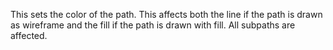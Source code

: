 This sets the color of the path. This affects both the line if the path is drawn as wireframe and the fill if the path is drawn with fill. All subpaths are affected.
